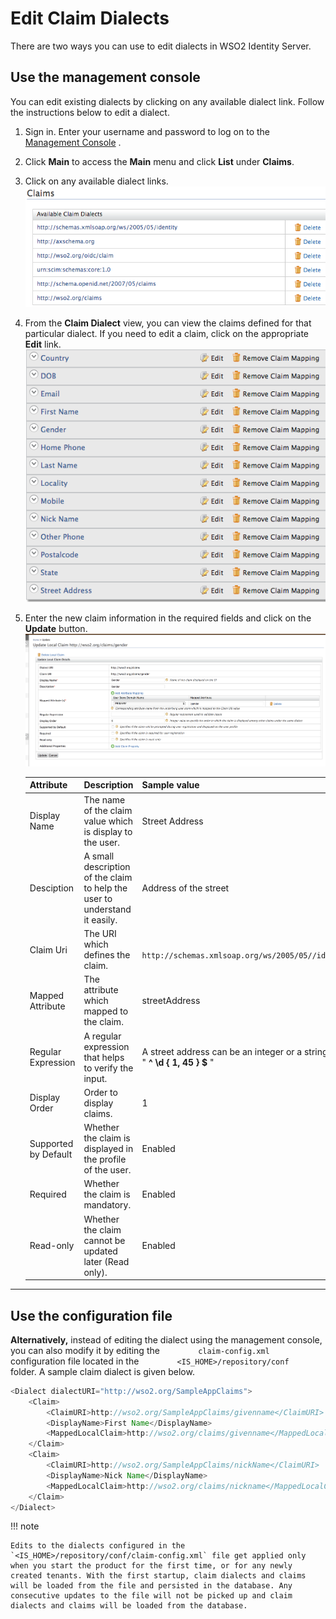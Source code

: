 # Edit Claim Dialects

There are two ways you can use to edit dialects in WSO2 Identity Server.

## Use the management console

You can edit existing dialects by clicking on any available
dialect link. Follow the instructions below to edit a dialect.

1.  Sign in. Enter your username and password to log on to the [Management Console](../../../deploy/get-started/get-started-with-the-management-console) .
2.  Click **Main** to access the **Main** menu and click **List** under
    **Claims**.
3.  Click on any available dialect links.  
    ![dialect-links](../../assets/img/guides/dialect-links.png)
4.  From the **Claim Dialect** view, you can view the claims defined for
    that particular dialect. If you need to edit a claim, click on the
    appropriate **Edit** link.  
    ![edit-claim-link](../../assets/img/guides/edit-claim-link.png)
5.  Enter the new claim information in the required fields and click on
    the **Update** button.  
    ![update-local-claim](../../assets/img/guides/update-local-claim.png) 

    | Attribute            | Description                                                                | Sample value                                                                                                                       |
    |----------------------|----------------------------------------------------------------------------|------------------------------------------------------------------------------------------------------------------------------------|
    | Display Name         | The name of the claim value which is display to the user.                  | Street Address                                                                                                                     |
    | Desciption           | A small description of the claim to help the user to understand it easily. | Address of the street                                                                                                              |
    | Claim Uri            | The URI which defines the claim.                                           | `                               http://schemas.xmlsoap.org/ws/2005/05//identity/claims/streetaddress                             ` |
    | Mapped Attribute     | The attribute which mapped to the claim.                                   | streetAddress                                                                                                                      |
    | Regular Expression   | A regular expression that helps to verify the input.                       | A street address can be an integer or a string, therefore regex can be like " ****^ \\d { 1, 45 } $**** "                         |
    | Display Order        | Order to display claims.                                                   | 1                                                                                                                                  |
    | Supported by Default | Whether the claim is displayed in the profile of the user.                 | Enabled                                                                                                                            |
    | Required             | Whether the claim is mandatory.                                            | Enabled                                                                                                                            |
    | Read-only            | Whether the claim cannot be updated later (Read only).                     | Enabled                                                                                                                            |
    
---

## Use the configuration file

**Alternatively,** instead of editing the dialect using the management
console, you can also modify it by editing the
`         claim-config.xml        ` configuration file located in the
`         <IS_HOME>/repository/conf        ` folder. A sample claim
dialect is given below.

``` java
<Dialect dialectURI="http://wso2.org/SampleAppClaims">    
    <Claim>
        <ClaimURI>http://wso2.org/SampleAppClaims/givenname</ClaimURI>
        <DisplayName>First Name</DisplayName>
        <MappedLocalClaim>http://wso2.org/claims/givenname</MappedLocalClaim>
    </Claim>
    <Claim>
        <ClaimURI>http://wso2.org/SampleAppClaims/nickName</ClaimURI>
        <DisplayName>Nick Name</DisplayName>
        <MappedLocalClaim>http://wso2.org/claims/nickname</MappedLocalClaim>
    </Claim>
</Dialect>
```

!!! note
    
    Edits to the dialects configured in the `<IS_HOME>/repository/conf/claim-config.xml` file get applied only when you start the product for the first time, or for any newly created tenants. With the first startup, claim dialects and claims will be loaded from the file and persisted in the database. Any consecutive updates to the file will not be picked up and claim dialects and claims will be loaded from the database.
    
